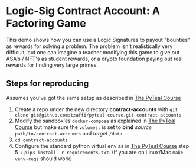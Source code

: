 # Logic-Sig Contract Account: A Factoring Game

This demo shows how you can use a Logic Signatures to payout "bounties" as rewards for
solving a problem. The problem isn't realistically very difficult, but
one can imagine a teacher modifying this game to give out ASA's / NFT's as student
rewards, or a crypto foundation paying out real rewards for finding very large primes.

## Steps for reproducing
Assumes you've got the same setup as described in [The PyTeal Course](https://github.com/algorand-devrel/pyteal-course)

1. Create a repo under the new directory **contract-accounts** with `git clone git@github.com:tzaffi/pyteal-course.git contract-accounts`
2. Modify the sandbox'es `docker-compose` as explained in [The PyTeal Course](https://github.com/algorand-devrel/pyteal-course) but make sure the `volumes:` is set to **bind** _source_ `path/to/contract-accounts` and _target_ `/data`
3. `cd contract-accounts`
4. Configure the standard python virtual env as in [The PyTeal Course](https://github.com/algorand-devrel/pyteal-course) step 5 + `pip3 install -r requirements.txt`. (If you are on Linux/Mac `make venv-reqs` should work)
